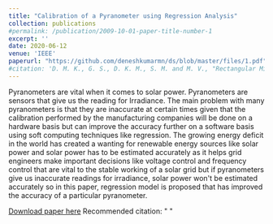 ```yaml
---
title: "Calibration of a Pyranometer using Regression Analysis"
collection: publications
#permalink: /publication/2009-10-01-paper-title-number-1
excerpt: ''
date: 2020-06-12
venue: 'IEEE'
paperurl: "https://github.com/deneshkumarmn/ds/blob/master/files/1.pdf"
#citation: 'D. M. K., G. S., D. K. M., S. M. and M. V., "Rectangular Microstrip Patch Antenna Miniaturization using improvised Genetic Algorithm," 2020 4th International Conference on Trends in Electronics and Informatics (ICOEI)(48184), Tirunelveli, India, 2020, pp. 894-898, doi: 10.1109/ICOEI48184.2020.9142912.'
---
```

Pyranometers are vital when it comes to solar power. Pyranometers are sensors that give us the reading for Irradiance. The main problem with many pyranometers is that they are inaccurate at certain times given that the calibration performed by the manufacturing companies will be done on a hardware basis but can improve the accuracy further on a software basis using soft computing techniques like regression. The growing energy deficit in the world has created a wanting for renewable energy sources like solar power and solar power has to be estimated accurately as it helps grid engineers make important decisions like voltage control and frequency control that are vital to the stable working of a solar grid but if pyranometers give us inaccurate readings for irradiance, solar power won't be estimated accurately so in this paper, regression model is proposed that has improved the accuracy of a particular pyranometer.

[Download paper here](https://ieeexplore.ieee.org/document/9138041)
Recommended citation: " "
